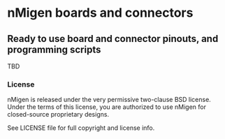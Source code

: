# nMigen boards and connectors

## Ready to use board and connector pinouts, and programming scripts

TBD

### License

nMigen is released under the very permissive two-clause BSD license. Under the terms of this license, you are authorized to use nMigen for closed-source proprietary designs.

See LICENSE file for full copyright and license info.
